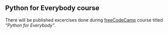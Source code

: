 ## Python for Everybody course
There will be published excercises done during [freeCodeCamp](freecodecamp.org) course titled _"Python for Everybody"_.
